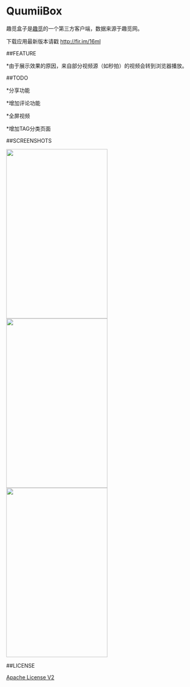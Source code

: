 # QuumiiBox

趣觅盒子是[趣觅](http://www.quumii.com)的一个第三方客户端，数据来源于趣觅网。

下载应用最新版本请戳 http://fir.im/16ml

##FEATURE

*由于展示效果的原因，来自部分视频源（如秒拍）的视频会转到浏览器播放。

##TODO

*分享功能

*增加评论功能

*全屏视频

*增加TAG分类页面

##SCREENSHOTS

<img src="https://raw.githubusercontent.com/garywzh/QuumiiBox/master/screenshots/home.jpg" width="270" height="450"/>
<img src="https://raw.githubusercontent.com/garywzh/QuumiiBox/master/screenshots/drawer.jpg" width="270" height="450"/>
<img src="https://raw.githubusercontent.com/garywzh/QuumiiBox/master/screenshots/detail.jpg" width="270" height="450"/>

##LICENSE

[Apache License V2](/LICENSE)
